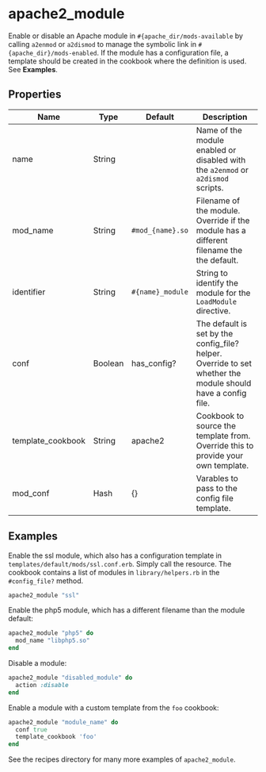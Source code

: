 # apache2_module

Enable or disable an Apache module in `#{apache_dir/mods-available` by calling `a2enmod` or `a2dismod` to manage the symbolic link in `#{apache_dir}/mods-enabled`. If the module has a configuration file, a template should be created in the cookbook where the definition is used. See **Examples**.

## Properties

| Name              | Type    | Default                   | Description                                                                                                  |
| ----------------- | ------- | ------------------------- | ------------------------------------------------------------------------------------------------------------ |
| name              | String  |                           | Name of the module enabled or disabled with the `a2enmod` or `a2dismod` scripts.                             |
| mod_name          | String  | `#mod_{name}.so`          | Filename of the module. Override if the module has a different filename the the default.                     |
| identifier        | String  | `#{name}_module`          | String to identify the module for the `LoadModule` directive.                                                |
| conf              | Boolean | has_config?               | The default is set by the config_file? helper. Override to set whether the module should have a config file. |
| template_cookbook | String  | apache2                   | Cookbook to source the template from.  Override this to provide your own template.                           |
| mod_conf          | Hash    | {}                        | Varables to pass to the config file template.                                                                |

## Examples

Enable the ssl module, which also has a configuration template in `templates/default/mods/ssl.conf.erb`. Simply call the resource. The cookbook contains a list of modules in `library/helpers.rb`  in the `#config_file?` method.

```ruby
apache2_module "ssl"
```

Enable the php5 module, which has a different filename than the module default:

```ruby
apache2_module "php5" do
  mod_name "libphp5.so"
end
```

Disable a module:

```ruby
apache2_module "disabled_module" do
  action :disable
end
```

Enable a module with a custom template from the `foo` cookbook:
```ruby
apache2_module "module_name" do
  conf true
  template_cookbook 'foo'
end
```

See the recipes directory for many more examples of `apache2_module`.
